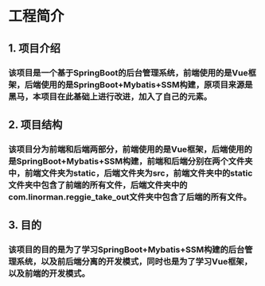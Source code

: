 # 工程简介

## 1. 项目介绍
### 该项目是一个基于SpringBoot的后台管理系统，前端使用的是Vue框架，后端使用的是SpringBoot+Mybatis+SSM构建，原项目来源是黑马，本项目在此基础上进行改进，加入了自己的元素。
## 2. 项目结构
### 该项目分为前端和后端两部分，前端使用的是Vue框架，后端使用的是SpringBoot+Mybatis+SSM构建，前端和后端分别在两个文件夹中，前端文件夹为static，后端文件夹为src，前端文件夹中的static文件夹中包含了前端的所有文件，后端文件夹中的com.linorman.reggie_take_out文件夹中包含了后端的所有文件。
## 3. 目的
### 该项目的目的是为了学习SpringBoot+Mybatis+SSM构建的后台管理系统，以及前后端分离的开发模式，同时也是为了学习Vue框架，以及前端的开发模式。



